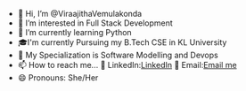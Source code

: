 - 👋 Hi, I’m @ViraajithaVemulakonda
- 👀 I’m interested in Full Stack Development
- 🌱 I’m currently learning Python
- 🎓I'm currently Pursuing my B.Tech CSE in KL University
- 💞️ My Specialization is Software Modelling and Devops
- 📫 How to reach me...
💼 LinkedIn:[LinkedIn](https://www.linkedin.com/in/viraajitha-vemulakonda-4137072b5)
📧 Email:[Email me](viraajithaa@gmail.com)
- 😄 Pronouns: She/Her
  

<!---
ViraajithaVemulakonda/ViraajithaVemulakonda is a ✨ special ✨ repository because its `README.md` (this file) appears on your GitHub profile.
You can click the Preview link to take a look at your changes.
--->
